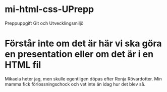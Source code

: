 # mi-html-css-UPrepp
Preppuppgift Git och Utvecklingsmiljö

# Förstår inte om det är här vi ska göra en presentation eller om det är i en HTML fil

Mikaela heter jag, men skulle egentligen döpas efter Ronja Rövardotter. Min mamma fick förlossningschock och vet inte än idag hur det blev så. 


